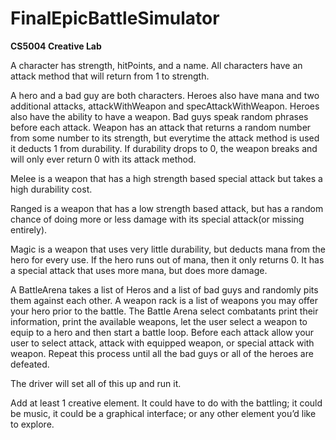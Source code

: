 # FinalEpicBattleSimulator
**CS5004 Creative Lab**</p>

A character has strength, hitPoints, and a name. All characters have an attack method that will return from 1 to strength. </p>

A hero and a bad guy are both characters. Heroes also have mana and two additional attacks, attackWithWeapon and specAttackWithWeapon. 
Heroes also have the ability to have a weapon. Bad guys speak random phrases before each attack.
Weapon has an attack that returns a random number from some number to its strength, but everytime the attack method is used it deducts 1 from durability.
If durability drops to 0, the weapon breaks and will only ever return 0 with its attack method. </p>

Melee is a weapon that has a high strength based special attack but takes a high durability cost. </p>

Ranged is a weapon that has a low strength based attack, but has a random chance of doing more or less damage with its special attack(or missing entirely). </p>

Magic is a weapon that uses very little durability, but deducts mana from the hero for every use. 
If the hero runs out of mana, then it only returns 0. 
It has a special attack that uses more mana, but does more damage. </p>

A BattleArena takes a list of Heros and a list of bad guys and randomly pits them against each other.
A weapon rack is a list of weapons you may offer your hero prior to the battle.
The Battle Arena select combatants print their information, print the available weapons, let the user select a weapon to equip to a hero and then start a battle loop. Before each attack allow your user to select attack, attack with equipped weapon, or special attack with weapon. Repeat this process until all the bad guys or all of the heroes are defeated. </p>

The driver will set all of this up and run it.</p>

Add at least 1 creative element. It could have to do with the battling; it could be music, it could be a graphical interface; or any other element you’d like to explore. 
